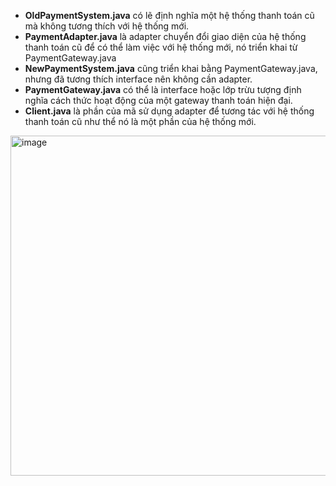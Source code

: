 - **OldPaymentSystem.java** có lẽ định nghĩa một hệ thống thanh toán cũ mà không tương thích với hệ thống mới.
- **PaymentAdapter.java** là adapter chuyển đổi giao diện của hệ thống thanh toán cũ để có thể làm việc với hệ thống mới, nó triển khai từ PaymentGateway.java
- **NewPaymentSystem.java** cũng triển khai bằng PaymentGateway.java, nhưng đã tương thích interface nên không cần adapter.
- **PaymentGateway.java** có thể là interface hoặc lớp trừu tượng định nghĩa cách thức hoạt động của một gateway thanh toán hiện đại.
- **Client.java** là phần của mã sử dụng adapter để tương tác với hệ thống thanh toán cũ như thể nó là một phần của hệ thống mới.

<img width="544" alt="image" src="https://github.com/git-thaitech/design-patterns/assets/72333463/e5cfc626-de56-4c8f-907c-2b106370023f">


